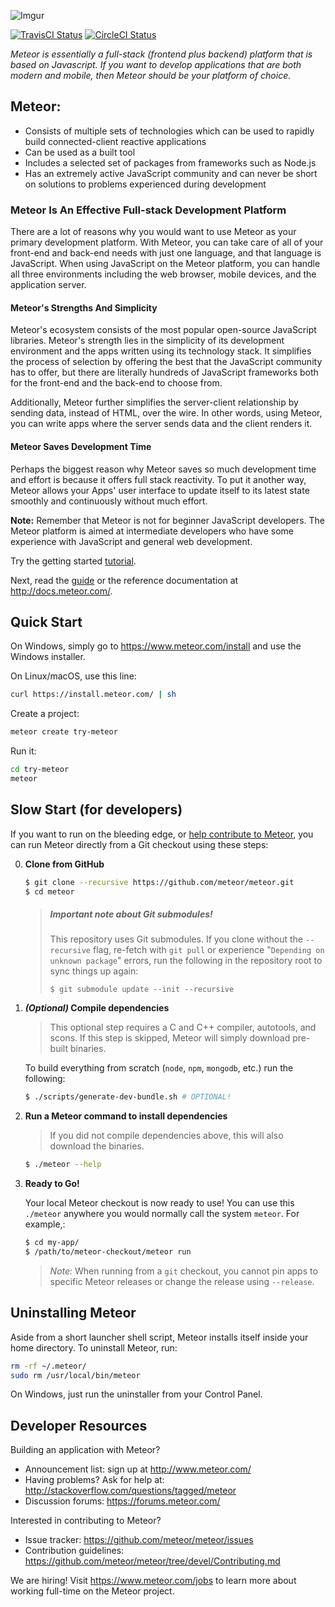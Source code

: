 ![Imgur](http://i.imgur.com/XwTwNPJ.png)

[![TravisCI Status](https://travis-ci.org/meteor/meteor.svg?branch=devel)](https://travis-ci.org/meteor/meteor)
[![CircleCI Status](https://circleci.com/gh/meteor/meteor/tree/devel.svg?style=shield&circle-token=c2d3c041506bd493ef3795ffa4448684cfce97b8)](https://circleci.com/gh/meteor/meteor/tree/devel)

*Meteor is essentially a full-stack (frontend plus backend) platform that is based on Javascript. If you want to develop applications that are both modern and mobile, then Meteor should be your platform of choice.* 

## Meteor: 

- Consists of multiple sets of technologies which can be used to rapidly build connected-client reactive applications
- Can be used as a built tool 
- Includes a selected set of packages from frameworks such as Node.js 
- Has an extremely active JavaScript community and can never be short on solutions to problems experienced during development 

### Meteor Is An Effective Full-stack Development Platform

There are a lot of reasons why you would want to use Meteor as your primary development platform. With Meteor, you can take care of all of your front-end and back-end needs with just one language, and that language is JavaScript. When using JavaScript on the Meteor platform, you can handle all three environments including the web browser, mobile devices, and the application server. 

#### Meteor's Strengths And Simplicity

Meteor's ecosystem consists of the most popular open-source JavaScript libraries. Meteor's strength lies in the simplicity of its development environment and the apps written using its technology stack. It simplifies the process of selection by offering the best that the JavaScript community has to offer, but there are literally hundreds of JavaScript frameworks both for the front-end and the back-end to choose from. 

Additionally, Meteor further simplifies the server-client relationship by sending data, instead of HTML, over the wire. In other words, using Meteor, you can write apps where the server sends data and the client renders it. 

#### Meteor Saves Development Time

Perhaps the biggest reason why Meteor saves so much development time and effort is because it offers full stack reactivity. To put it another way, Meteor allows your Apps' user interface to update itself to its latest state smoothly and continuously without much effort.

**Note:** Remember that Meteor is not for beginner JavaScript developers. The Meteor platform is aimed at intermediate developers who have some experience with JavaScript and general web development. 


Try the getting started [tutorial](https://www.meteor.com/try).

Next, read the [guide](http://guide.meteor.com) or the reference documentation at http://docs.meteor.com/.

## Quick Start

On Windows, simply go to https://www.meteor.com/install and use the Windows installer.

On Linux/macOS, use this line:

```bash
curl https://install.meteor.com/ | sh
```

Create a project:

```bash
meteor create try-meteor
```

Run it:

```bash
cd try-meteor
meteor
```

## Slow Start (for developers)

If you want to run on the bleeding edge, or [help contribute to Meteor](Contributing.md), you
can run Meteor directly from a Git checkout using these steps:

0. **Clone from GitHub**

    ```sh
    $ git clone --recursive https://github.com/meteor/meteor.git
    $ cd meteor
    ```

    > ##### Important note about Git submodules!
    >
    > This repository uses Git submodules.  If you clone without the `--recursive` flag,
    > re-fetch with `git pull` or experience "`Depending on unknown package`" errors,
    > run the following in the repository root to sync things up again:
    >
    >     $ git submodule update --init --recursive

0. **_(Optional)_ Compile dependencies**

    > This optional step requires a C and C++ compiler, autotools, and scons.
    > If this step is skipped, Meteor will simply download pre-built binaries.

    To build everything from scratch (`node`, `npm`, `mongodb`, etc.) run the following:

    ```sh
    $ ./scripts/generate-dev-bundle.sh # OPTIONAL!
    ```

0. **Run a Meteor command to install dependencies**

    > If you did not compile dependencies above, this will also download the binaries.


    ```sh
    $ ./meteor --help
    ```

0. **Ready to Go!**

    Your local Meteor checkout is now ready to use!  You can use this `./meteor`
    anywhere you would normally call the system `meteor`.  For example,:

    ```sh
    $ cd my-app/
    $ /path/to/meteor-checkout/meteor run
    ```

    > _Note:_ When running from a `git` checkout, you cannot pin apps to specific
    > Meteor releases or change the release using `--release`.

## Uninstalling Meteor

Aside from a short launcher shell script, Meteor installs itself inside your
home directory. To uninstall Meteor, run:

```bash
rm -rf ~/.meteor/
sudo rm /usr/local/bin/meteor
```

On Windows, just run the uninstaller from your Control Panel.

## Developer Resources

Building an application with Meteor?

* Announcement list: sign up at http://www.meteor.com/
* Having problems? Ask for help at: http://stackoverflow.com/questions/tagged/meteor
* Discussion forums: https://forums.meteor.com/

Interested in contributing to Meteor?

* Issue tracker: https://github.com/meteor/meteor/issues
* Contribution guidelines: https://github.com/meteor/meteor/tree/devel/Contributing.md

We are hiring!  Visit https://www.meteor.com/jobs to
learn more about working full-time on the Meteor project.

